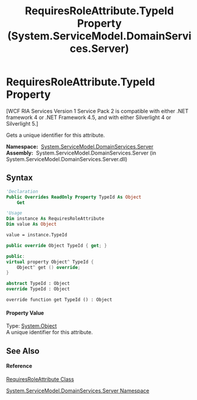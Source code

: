 ﻿---
title: RequiresRoleAttribute.TypeId Property  (System.ServiceModel.DomainServices.Server)
TOCTitle: TypeId Property
ms:assetid: P:System.ServiceModel.DomainServices.Server.RequiresRoleAttribute.TypeId
ms:mtpsurl: https://msdn.microsoft.com/en-us/library/system.servicemodel.domainservices.server.requiresroleattribute.typeid(v=VS.91)
ms:contentKeyID: 28755437
ms.date: 01/27/2012
mtps_version: v=VS.91
f1_keywords:
- System.ServiceModel.DomainServices.Server.RequiresRoleAttribute.TypeId
- System.ServiceModel.DomainServices.Server.RequiresRoleAttribute.get_TypeId
dev_langs:
- CSharp
- JScript
- VB
- FSharp
- c++
api_location:
- System.ServiceModel.DomainServices.Server.dll
api_name:
- System.ServiceModel.DomainServices.Server.RequiresRoleAttribute.get_TypeId
- System.ServiceModel.DomainServices.Server.RequiresRoleAttribute.TypeId
api_type:
- Managed
topic_type:
- apiref
- kbSyntax
product_family_name: VS
ROBOTS: INDEX,FOLLOW
---

# RequiresRoleAttribute.TypeId Property

\[WCF RIA Services Version 1 Service Pack 2 is compatible with either .NET framework 4 or .NET Framework 4.5, and with either Silverlight 4 or Silverlight 5.\]

Gets a unique identifier for this attribute.

**Namespace:**  [System.ServiceModel.DomainServices.Server](ff423220\(v=vs.91\).md)  
**Assembly:**  System.ServiceModel.DomainServices.Server (in System.ServiceModel.DomainServices.Server.dll)

## Syntax

``` vb
'Declaration
Public Overrides ReadOnly Property TypeId As Object
    Get
```

``` vb
'Usage
Dim instance As RequiresRoleAttribute
Dim value As Object

value = instance.TypeId
```

``` csharp
public override Object TypeId { get; }
```

``` c++
public:
virtual property Object^ TypeId {
    Object^ get () override;
}
```

``` fsharp
abstract TypeId : Object
override TypeId : Object
```

``` jscript
override function get TypeId () : Object
```

#### Property Value

Type: [System.Object](https://msdn.microsoft.com/en-us/library/e5kfa45b)  
A unique identifier for this attribute.  

## See Also

#### Reference

[RequiresRoleAttribute Class](ff422065\(v=vs.91\).md)

[System.ServiceModel.DomainServices.Server Namespace](ff423220\(v=vs.91\).md)

